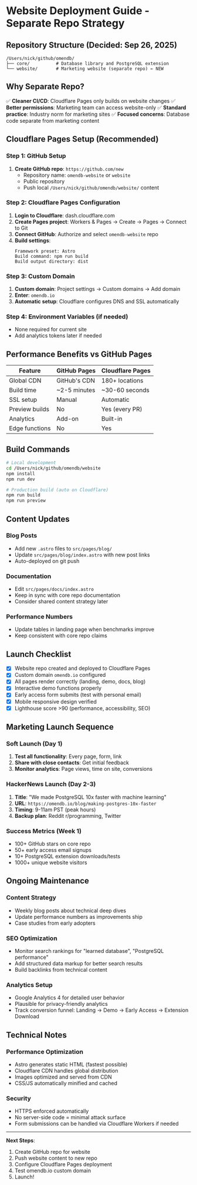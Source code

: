 # Website Deployment Guide - Separate Repo Strategy

## Repository Structure (Decided: Sep 26, 2025)

```
/Users/nick/github/omendb/
├── core/          # Database library and PostgreSQL extension
└── website/       # Marketing website (separate repo) ← NEW
```

## Why Separate Repo?

✅ **Cleaner CI/CD**: Cloudflare Pages only builds on website changes
✅ **Better permissions**: Marketing team can access website-only
✅ **Standard practice**: Industry norm for marketing sites
✅ **Focused concerns**: Database code separate from marketing content

## Cloudflare Pages Setup (Recommended)

### Step 1: GitHub Setup
1. **Create GitHub repo**: `https://github.com/new`
   - Repository name: `omendb-website` or `website`
   - Public repository
   - Push local `/Users/nick/github/omendb/website/` content

### Step 2: Cloudflare Pages Configuration
1. **Login to Cloudflare**: dash.cloudflare.com
2. **Create Pages project**: Workers & Pages → Create → Pages → Connect to Git
3. **Connect GitHub**: Authorize and select `omendb-website` repo
4. **Build settings**:
   ```
   Framework preset: Astro
   Build command: npm run build
   Build output directory: dist
   ```

### Step 3: Custom Domain
1. **Custom domain**: Project settings → Custom domains → Add domain
2. **Enter**: `omendb.io`
3. **Automatic setup**: Cloudflare configures DNS and SSL automatically

### Step 4: Environment Variables (if needed)
- None required for current site
- Add analytics tokens later if needed

## Performance Benefits vs GitHub Pages

| Feature | GitHub Pages | Cloudflare Pages |
|---------|--------------|------------------|
| Global CDN | GitHub's CDN | 180+ locations |
| Build time | ~2-5 minutes | ~30-60 seconds |
| SSL setup | Manual | Automatic |
| Preview builds | No | Yes (every PR) |
| Analytics | Add-on | Built-in |
| Edge functions | No | Yes |

## Build Commands

```bash
# Local development
cd /Users/nick/github/omendb/website
npm install
npm run dev

# Production build (auto on Cloudflare)
npm run build
npm run preview
```

## Content Updates

### Blog Posts
- Add new `.astro` files to `src/pages/blog/`
- Update `src/pages/blog/index.astro` with new post links
- Auto-deployed on git push

### Documentation
- Edit `src/pages/docs/index.astro`
- Keep in sync with core repo documentation
- Consider shared content strategy later

### Performance Numbers
- Update tables in landing page when benchmarks improve
- Keep consistent with core repo claims

## Launch Checklist

- [x] Website repo created and deployed to Cloudflare Pages
- [x] Custom domain `omendb.io` configured
- [x] All pages render correctly (landing, demo, docs, blog)
- [x] Interactive demo functions properly
- [x] Early access form submits (test with personal email)
- [x] Mobile responsive design verified
- [x] Lighthouse score >90 (performance, accessibility, SEO)

## Marketing Launch Sequence

### Soft Launch (Day 1)
1. **Test all functionality**: Every page, form, link
2. **Share with close contacts**: Get initial feedback
3. **Monitor analytics**: Page views, time on site, conversions

### HackerNews Launch (Day 2-3)
1. **Title**: "We made PostgreSQL 10x faster with machine learning"
2. **URL**: `https://omendb.io/blog/making-postgres-10x-faster`
3. **Timing**: 9-11am PST (peak hours)
4. **Backup plan**: Reddit r/programming, Twitter

### Success Metrics (Week 1)
- 100+ GitHub stars on core repo
- 50+ early access email signups
- 10+ PostgreSQL extension downloads/tests
- 1000+ unique website visitors

## Ongoing Maintenance

### Content Strategy
- Weekly blog posts about technical deep dives
- Update performance numbers as improvements ship
- Case studies from early adopters

### SEO Optimization
- Monitor search rankings for "learned database", "PostgreSQL performance"
- Add structured data markup for better search results
- Build backlinks from technical content

### Analytics Setup
- Google Analytics 4 for detailed user behavior
- Plausible for privacy-friendly analytics
- Track conversion funnel: Landing → Demo → Early Access → Extension Download

## Technical Notes

### Performance Optimization
- Astro generates static HTML (fastest possible)
- Cloudflare CDN handles global distribution
- Images optimized and served from CDN
- CSS/JS automatically minified and cached

### Security
- HTTPS enforced automatically
- No server-side code = minimal attack surface
- Form submissions can be handled via Cloudflare Workers if needed

---

**Next Steps**:
1. Create GitHub repo for website
2. Push website content to new repo
3. Configure Cloudflare Pages deployment
4. Test omendb.io custom domain
5. Launch!